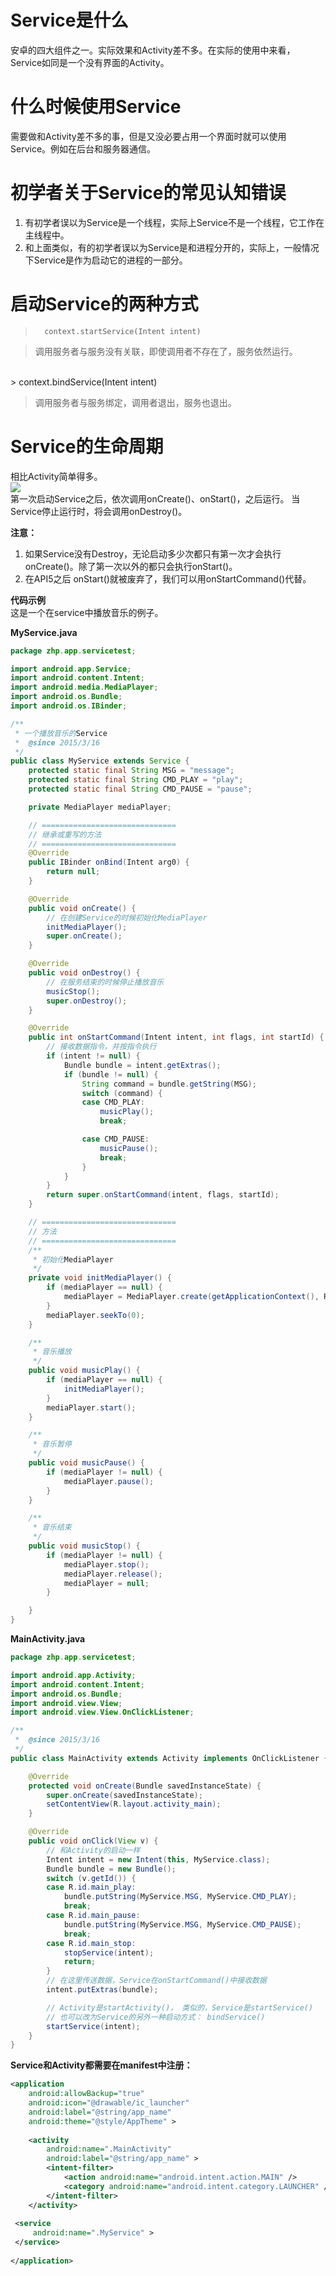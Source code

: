 # Service是什么
安卓的四大组件之一。实际效果和Activity差不多。在实际的使用中来看，Service如同是一个没有界面的Activity。


# 什么时候使用Service
需要做和Activity差不多的事，但是又没必要占用一个界面时就可以使用Service。例如在后台和服务器通信。


# 初学者关于Service的常见认知错误
1. 有初学者误以为Service是一个线程，实际上Service不是一个线程，它工作在主线程中。  
2. 和上面类似，有的初学者误以为Service是和进程分开的，实际上，一般情况下Service是作为启动它的进程的一部分。


# 启动Service的两种方式
> 		context.startService(Intent intent)

> 调用服务者与服务没有关联，即使调用者不存在了，服务依然运行。  

<br>
> 		context.bindService(Intent intent)

> 调用服务者与服务绑定，调用者退出，服务也退出。


# Service的生命周期
相比Activity简单得多。   
![](https://github.com/Sino-Snack/Android/blob/master/Service/images/server%E7%94%9F%E5%91%BD%E5%91%A8%E6%9C%9F.png)  
第一次启动Service之后，依次调用onCreate()、onStart()，之后运行。
当Service停止运行时，将会调用onDestroy()。

**注意：**  
1. 如果Service没有Destroy，无论启动多少次都只有第一次才会执行onCreate()。除了第一次以外的都只会执行onStart()。  
2. 在API5之后 onStart()就被废弃了，我们可以用onStartCommand()代替。


**代码示例**  
这是一个在service中播放音乐的例子。

**MyService.java**  
```java
package zhp.app.servicetest;

import android.app.Service;
import android.content.Intent;
import android.media.MediaPlayer;
import android.os.Bundle;
import android.os.IBinder;

/**
 * 一个播放音乐的Service
 *	@since 2015/3/16
 */
public class MyService extends Service {
	protected static final String MSG = "message";
	protected static final String CMD_PLAY = "play";
	protected static final String CMD_PAUSE = "pause";

	private MediaPlayer mediaPlayer;

	// ==============================
	// 继承或重写的方法
	// ==============================
	@Override
	public IBinder onBind(Intent arg0) {
		return null;
	}

	@Override
	public void onCreate() {
		// 在创建Service的时候初始化MediaPlayer
		initMediaPlayer();
		super.onCreate();
	}

	@Override
	public void onDestroy() {
		// 在服务结束的时候停止播放音乐
		musicStop();
		super.onDestroy();
	}

	@Override
	public int onStartCommand(Intent intent, int flags, int startId) {
		// 接收数据指令，并按指令执行
		if (intent != null) {
			Bundle bundle = intent.getExtras();
			if (bundle != null) {
				String command = bundle.getString(MSG);
				switch (command) {
				case CMD_PLAY:
					musicPlay();
					break;

				case CMD_PAUSE:
					musicPause();
					break;
				}
			}
		}
		return super.onStartCommand(intent, flags, startId);
	}

	// ==============================
	// 方法
	// ==============================
	/**
	 * 初始化MediaPlayer
	 */
	private void initMediaPlayer() {
		if (mediaPlayer == null) {
			mediaPlayer = MediaPlayer.create(getApplicationContext(), R.raw.bgm);
		}
		mediaPlayer.seekTo(0);
	}

	/**
	 * 音乐播放
	 */
	public void musicPlay() {
		if (mediaPlayer == null) {
			initMediaPlayer();
		}
		mediaPlayer.start();
	}

	/**
	 * 音乐暂停
	 */
	public void musicPause() {
		if (mediaPlayer != null) {
			mediaPlayer.pause();
		}
	}

	/**
	 * 音乐结束
	 */
	public void musicStop() {
		if (mediaPlayer != null) {
			mediaPlayer.stop();
			mediaPlayer.release();
			mediaPlayer = null;
		}

	}
}
```

**MainActivity.java**
```java
package zhp.app.servicetest;

import android.app.Activity;
import android.content.Intent;
import android.os.Bundle;
import android.view.View;
import android.view.View.OnClickListener;

/**
 *	@since 2015/3/16
 */
public class MainActivity extends Activity implements OnClickListener {

	@Override
	protected void onCreate(Bundle savedInstanceState) {
		super.onCreate(savedInstanceState);
		setContentView(R.layout.activity_main);
	}

	@Override
	public void onClick(View v) {
		// 和Activity的启动一样
		Intent intent = new Intent(this, MyService.class);
		Bundle bundle = new Bundle();
		switch (v.getId()) {
		case R.id.main_play:
			bundle.putString(MyService.MSG, MyService.CMD_PLAY);
			break;
		case R.id.main_pause:
			bundle.putString(MyService.MSG, MyService.CMD_PAUSE);
			break;
		case R.id.main_stop:
			stopService(intent);
			return;
		}
		// 在这里传送数据，Service在onStartCommand()中接收数据
		intent.putExtras(bundle);

		// Activity是startActivity()， 类似的，Service是startService()
		// 也可以改为Service的另外一种启动方式： bindService()
		startService(intent);
	}
}
```

**Service和Activity都需要在manifest中注册：**  
```xml
<application  
    android:allowBackup="true"  
    android:icon="@drawable/ic_launcher"  
    android:label="@string/app_name"  
    android:theme="@style/AppTheme" >  
      
    <activity  
        android:name=".MainActivity"  
        android:label="@string/app_name" >  
        <intent-filter>  
            <action android:name="android.intent.action.MAIN" />  
            <category android:name="android.intent.category.LAUNCHER" />  
        </intent-filter>  
    </activity>  
      
 <service    
     android:name=".MyService" >  
 </service>    
      
</application>  
```
